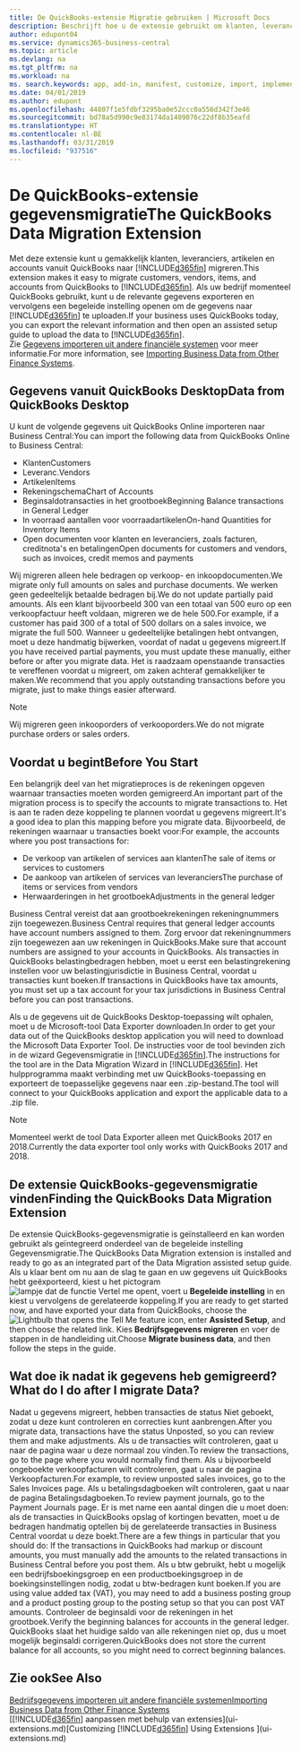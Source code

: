 ```yaml
---
title: De QuickBooks-extensie Migratie gebruiken | Microsoft Docs
description: Beschrijft hoe u de extensie gebruikt om klanten, leveranciers, artikelen en rekeningen van QuickBooks Desktop naar Business Central te importeren.
author: edupont04
ms.service: dynamics365-business-central
ms.topic: article
ms.devlang: na
ms.tgt_pltfrm: na
ms.workload: na
ms. search.keywords: app, add-in, manifest, customize, import, implement
ms.date: 04/01/2019
ms.author: edupont
ms.openlocfilehash: 44807f1e5fdbf3295ba0e52ccc0a556d342f3e46
ms.sourcegitcommit: bd78a5d990c9e83174da1409076c22df8b35eafd
ms.translationtype: HT
ms.contentlocale: nl-BE
ms.lasthandoff: 03/31/2019
ms.locfileid: "937516"
---
```

# <a name="the-quickbooks-data-migration-extension"></a><span data-ttu-id="40127-103">De QuickBooks-extensie gegevensmigratie</span><span class="sxs-lookup"><span data-stu-id="40127-103">The QuickBooks Data Migration Extension</span></span>
<span data-ttu-id="40127-104">Met deze extensie kunt u gemakkelijk klanten, leveranciers, artikelen en accounts vanuit QuickBooks naar [!INCLUDE[d365fin](includes/d365fin_md.md)] migreren.</span><span class="sxs-lookup"><span data-stu-id="40127-104">This extension makes it easy to migrate customers, vendors, items, and accounts from QuickBooks to [!INCLUDE[d365fin](includes/d365fin_md.md)].</span></span> <span data-ttu-id="40127-105">Als uw bedrijf momenteel QuickBooks gebruikt, kunt u de relevante gegevens exporteren en vervolgens een begeleide instelling openen om de gegevens naar [!INCLUDE[d365fin](includes/d365fin_md.md)] te uploaden.</span><span class="sxs-lookup"><span data-stu-id="40127-105">If your business uses QuickBooks today, you can export the relevant information and then open an assisted setup guide to upload the data to [!INCLUDE[d365fin](includes/d365fin_md.md)].</span></span>  
<span data-ttu-id="40127-106">Zie [Gegevens importeren uit andere financiële systemen](across-import-data-configuration-packages.md) voor meer informatie.</span><span class="sxs-lookup"><span data-stu-id="40127-106">For more information, see [Importing Business Data from Other Finance Systems](across-import-data-configuration-packages.md).</span></span>

## <a name="data-from-quickbooks-desktop"></a><span data-ttu-id="40127-107">Gegevens vanuit QuickBooks Desktop</span><span class="sxs-lookup"><span data-stu-id="40127-107">Data from QuickBooks Desktop</span></span>
 
<span data-ttu-id="40127-108">U kunt de volgende gegevens uit QuickBooks Online importeren naar Business Central:</span><span class="sxs-lookup"><span data-stu-id="40127-108">You can import the following data from QuickBooks Online to Business Central:</span></span>

- <span data-ttu-id="40127-109">Klanten</span><span class="sxs-lookup"><span data-stu-id="40127-109">Customers</span></span>  
- <span data-ttu-id="40127-110">Leveranc.</span><span class="sxs-lookup"><span data-stu-id="40127-110">Vendors</span></span>  
- <span data-ttu-id="40127-111">Artikelen</span><span class="sxs-lookup"><span data-stu-id="40127-111">Items</span></span>  
- <span data-ttu-id="40127-112">Rekeningschema</span><span class="sxs-lookup"><span data-stu-id="40127-112">Chart of Accounts</span></span>  
- <span data-ttu-id="40127-113">Beginsaldotransacties in het grootboek</span><span class="sxs-lookup"><span data-stu-id="40127-113">Beginning Balance transactions in General Ledger</span></span>  
- <span data-ttu-id="40127-114">In voorraad aantallen voor voorraadartikelen</span><span class="sxs-lookup"><span data-stu-id="40127-114">On-hand Quantities for Inventory Items</span></span>  
- <span data-ttu-id="40127-115">Open documenten voor klanten en leveranciers, zoals facturen, creditnota's en betalingen</span><span class="sxs-lookup"><span data-stu-id="40127-115">Open documents for customers and vendors, such as invoices, credit memos and payments</span></span>  

<span data-ttu-id="40127-116">Wij migreren alleen hele bedragen op verkoop- en inkoopdocumenten.</span><span class="sxs-lookup"><span data-stu-id="40127-116">We migrate only full amounts on sales and purchase documents.</span></span> <span data-ttu-id="40127-117">We werken geen gedeeltelijk betaalde bedragen bij.</span><span class="sxs-lookup"><span data-stu-id="40127-117">We do not update partially paid amounts.</span></span> <span data-ttu-id="40127-118">Als een klant bijvoorbeeld 300 van een totaal van 500 euro op een verkoopfactuur heeft voldaan, migreren we de hele 500.</span><span class="sxs-lookup"><span data-stu-id="40127-118">For example, if a customer has paid 300 of a total of 500 dollars on a sales invoice, we migrate the full 500.</span></span> <span data-ttu-id="40127-119">Wanneer u gedeeltelijke betalingen hebt ontvangen, moet u deze handmatig bijwerken, voordat of nadat u gegevens migreert.</span><span class="sxs-lookup"><span data-stu-id="40127-119">If you have received partial payments, you must update these manually, either before or after you migrate data.</span></span> <span data-ttu-id="40127-120">Het is raadzaam openstaande transacties te vereffenen voordat u migreert, om zaken achteraf gemakkelijker te maken.</span><span class="sxs-lookup"><span data-stu-id="40127-120">We recommend that you apply outstanding transactions before you migrate, just to make things easier afterward.</span></span>

> [!NOTE]
> <span data-ttu-id="40127-121">Wij migreren geen inkooporders of verkooporders.</span><span class="sxs-lookup"><span data-stu-id="40127-121">We do not migrate purchase orders or sales orders.</span></span>

## <a name="before-you-start"></a><span data-ttu-id="40127-122">Voordat u begint</span><span class="sxs-lookup"><span data-stu-id="40127-122">Before You Start</span></span>
<span data-ttu-id="40127-123">Een belangrijk deel van het migratieproces is de rekeningen opgeven waarnaar transacties moeten worden gemigreerd.</span><span class="sxs-lookup"><span data-stu-id="40127-123">An important part of the migration process is to specify the accounts to migrate transactions to.</span></span> <span data-ttu-id="40127-124">Het is aan te raden deze koppeling te plannen voordat u gegevens migreert.</span><span class="sxs-lookup"><span data-stu-id="40127-124">It's a good idea to plan this mapping before you migrate data.</span></span> <span data-ttu-id="40127-125">Bijvoorbeeld, de rekeningen waarnaar u transacties boekt voor:</span><span class="sxs-lookup"><span data-stu-id="40127-125">For example, the accounts where you post transactions for:</span></span>

- <span data-ttu-id="40127-126">De verkoop van artikelen of services aan klanten</span><span class="sxs-lookup"><span data-stu-id="40127-126">The sale of items or services to customers</span></span>  
- <span data-ttu-id="40127-127">De aankoop van artikelen of services van leveranciers</span><span class="sxs-lookup"><span data-stu-id="40127-127">The purchase of items or services from vendors</span></span>  
- <span data-ttu-id="40127-128">Herwaarderingen in het grootboek</span><span class="sxs-lookup"><span data-stu-id="40127-128">Adjustments in the general ledger</span></span>  

<span data-ttu-id="40127-129">Business Central vereist dat aan grootboekrekeningen rekeningnummers zijn toegewezen.</span><span class="sxs-lookup"><span data-stu-id="40127-129">Business Central requires that general ledger accounts have account numbers assigned to them.</span></span> <span data-ttu-id="40127-130">Zorg ervoor dat rekeningnummers zijn toegewezen aan uw rekeningen in QuickBooks.</span><span class="sxs-lookup"><span data-stu-id="40127-130">Make sure that account numbers are assigned to your accounts in QuickBooks.</span></span>
<span data-ttu-id="40127-131">Als transacties in QuickBooks belastingbedragen hebben, moet u eerst een belastingrekening instellen voor uw belastingjurisdictie in Business Central, voordat u transacties kunt boeken.</span><span class="sxs-lookup"><span data-stu-id="40127-131">If transactions in QuickBooks have tax amounts, you must set up a tax account for your tax jurisdictions in Business Central before you can post transactions.</span></span>

<span data-ttu-id="40127-132">Als u de gegevens uit de QuickBooks Desktop-toepassing wilt ophalen, moet u de Microsoft-tool Data Exporter downloaden.</span><span class="sxs-lookup"><span data-stu-id="40127-132">In order to get your data out of the QuickBooks desktop application you will need to download the Microsoft Data Exporter Tool.</span></span>  <span data-ttu-id="40127-133">De instructies voor de tool bevinden zich in de wizard Gegevensmigratie in [!INCLUDE[d365fin](includes/d365fin_md.md)].</span><span class="sxs-lookup"><span data-stu-id="40127-133">The instructions for the tool are in the Data Migration Wizard in [!INCLUDE[d365fin](includes/d365fin_md.md)].</span></span> <span data-ttu-id="40127-134">Het hulpprogramma maakt verbinding met uw QuickBooks-toepassing en exporteert de toepasselijke gegevens naar een .zip-bestand.</span><span class="sxs-lookup"><span data-stu-id="40127-134">The tool will connect to your QuickBooks application and export the applicable data to a .zip file.</span></span>  

> [!NOTE]
> <span data-ttu-id="40127-135">Momenteel werkt de tool Data Exporter alleen met QuickBooks 2017 en 2018.</span><span class="sxs-lookup"><span data-stu-id="40127-135">Currently the data exporter tool only works with QuickBooks 2017 and 2018.</span></span>

## <a name="finding-the-quickbooks-data-migration-extension"></a><span data-ttu-id="40127-136">De extensie QuickBooks-gegevensmigratie vinden</span><span class="sxs-lookup"><span data-stu-id="40127-136">Finding the QuickBooks Data Migration Extension</span></span>
<span data-ttu-id="40127-137">De extensie QuickBooks-gegevensmigratie is geïnstalleerd en kan worden gebruikt als geïntegreerd onderdeel van de begeleide instelling Gegevensmigratie.</span><span class="sxs-lookup"><span data-stu-id="40127-137">The QuickBooks Data Migration extension is installed and ready to go as an integrated part of the Data Migration assisted setup guide.</span></span> <span data-ttu-id="40127-138">Als u klaar bent om nu aan de slag te gaan en uw gegevens uit QuickBooks hebt geëxporteerd, kiest u het pictogram ![lampje dat de functie Vertel me opent](media/ui-search/search_small.png "Vertel me wat u wilt doen"), voert u **Begeleide instelling** in en kiest u vervolgens de gerelateerde koppeling.</span><span class="sxs-lookup"><span data-stu-id="40127-138">If you are ready to get started now, and have exported your data from QuickBooks, choose the ![Lightbulb that opens the Tell Me feature](media/ui-search/search_small.png "Tell me what you want to do") icon, enter **Assisted Setup**, and then choose the related link.</span></span> <span data-ttu-id="40127-139">Kies **Bedrijfsgegevens migreren** en voer de stappen in de handleiding uit.</span><span class="sxs-lookup"><span data-stu-id="40127-139">Choose **Migrate business data**, and then follow the steps in the guide.</span></span>  

## <a name="what-do-i-do-after-i-migrate-data"></a><span data-ttu-id="40127-140">Wat doe ik nadat ik gegevens heb gemigreerd?</span><span class="sxs-lookup"><span data-stu-id="40127-140">What do I do after I migrate Data?</span></span>
<span data-ttu-id="40127-141">Nadat u gegevens migreert, hebben transacties de status Niet geboekt, zodat u deze kunt controleren en correcties kunt aanbrengen.</span><span class="sxs-lookup"><span data-stu-id="40127-141">After you migrate data, transactions have the status Unposted, so you can review them and make adjustments.</span></span> <span data-ttu-id="40127-142">Als u de transacties wilt controleren, gaat u naar de pagina waar u deze normaal zou vinden.</span><span class="sxs-lookup"><span data-stu-id="40127-142">To review the transactions, go to the page where you would normally find them.</span></span> <span data-ttu-id="40127-143">Als u bijvoorbeeld ongeboekte verkoopfacturen wilt controleren, gaat u naar de pagina Verkoopfacturen.</span><span class="sxs-lookup"><span data-stu-id="40127-143">For example, to review unposted sales invoices, go to the Sales Invoices page.</span></span> <span data-ttu-id="40127-144">Als u betalingsdagboeken wilt controleren, gaat u naar de pagina Betalingsdagboeken.</span><span class="sxs-lookup"><span data-stu-id="40127-144">To review payment journals, go to the Payment Journals page.</span></span>
<span data-ttu-id="40127-145">Er is met name een aantal dingen die u moet doen: als de transacties in QuickBooks opslag of kortingen bevatten, moet u de bedragen handmatig optellen bij de gerelateerde transacties in Business Central voordat u deze boekt.</span><span class="sxs-lookup"><span data-stu-id="40127-145">There are a few things in particular that you should do: If the transactions in QuickBooks had markup or discount amounts, you must manually add the amounts to the related transactions in Business Central before you post them.</span></span>
<span data-ttu-id="40127-146">Als u btw gebruikt, hebt u mogelijk een bedrijfsboekingsgroep en een productboekingsgroep in de boekingsinstellingen nodig, zodat u btw-bedragen kunt boeken.</span><span class="sxs-lookup"><span data-stu-id="40127-146">If you are using value added tax (VAT), you may need to add a business posting group and a product posting group to the posting setup so that you can post VAT amounts.</span></span>
<span data-ttu-id="40127-147">Controleer de beginsaldi voor de rekeningen in het grootboek.</span><span class="sxs-lookup"><span data-stu-id="40127-147">Verify the beginning balances for accounts in the general ledger.</span></span> <span data-ttu-id="40127-148">QuickBooks slaat het huidige saldo van alle rekeningen niet op, dus u moet mogelijk beginsaldi corrigeren.</span><span class="sxs-lookup"><span data-stu-id="40127-148">QuickBooks does not store the current balance for all accounts, so you might need to correct beginning balances.</span></span>

## <a name="see-also"></a><span data-ttu-id="40127-149">Zie ook</span><span class="sxs-lookup"><span data-stu-id="40127-149">See Also</span></span>
[<span data-ttu-id="40127-150">Bedrijfsgegevens importeren uit andere financiële systemen</span><span class="sxs-lookup"><span data-stu-id="40127-150">Importing Business Data from Other Finance Systems</span></span>](across-import-data-configuration-packages.md)  
<span data-ttu-id="40127-151">[[!INCLUDE[d365fin](includes/d365fin_md.md)] aanpassen met behulp van extensies](ui-extensions.md)</span><span class="sxs-lookup"><span data-stu-id="40127-151">[Customizing [!INCLUDE[d365fin](includes/d365fin_md.md)] Using Extensions ](ui-extensions.md)</span></span>  
